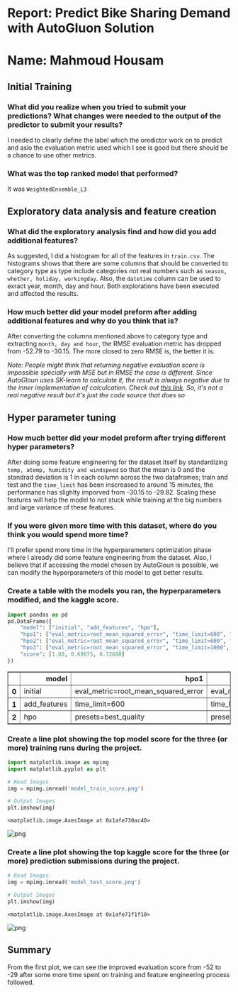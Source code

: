 # Report: Predict Bike Sharing Demand with AutoGluon Solution

# Name: Mahmoud Housam

## Initial Training

### What did you realize when you tried to submit your predictions? What changes were needed to the output of the predictor to submit your results?

I needed to clearly define the label which the oredictor work on to predict and aslo the evaluation metric used which I see is good but there should be a chance to use other metrics.

### What was the top ranked model that performed?

It was `WeightedEnsemble_L3`

## Exploratory data analysis and feature creation

### What did the exploratory analysis find and how did you add additional features?

As suggested, I did a histogram for all of the features in `train.csv`. The histograms shows that there are some columns that should be converted to category type as type include categories not real numbers such as `season, whether, holiday, workingday`. Also, the `datetime` column can be used to exract year, month, day and hour. Both explorations have been executed and affected the results.

### How much better did your model preform after adding additional features and why do you think that is?

After converting the columns mentioned above to category type and extracting `month, day and hour`, the RMSE evaluation metric has dropped from -52.79 to -30.15. The more closed to zero RMSE is, the better it is.

*Note: People might think that returning negative evaluation score is impossible specially with MSE but in RMSE the case is different. Since AutoGloun uses SK-learn to calculate it, the result is always negative due to the inner implementation of calculcation. Check out [this link](https://www.kaggle.com/questions-and-answers/154600). So, it's not a real negative result but it's just the code source that does so*

## Hyper parameter tuning

### How much better did your model preform after trying different hyper parameters?

After doing some feature engineering for the dataset itself by standardizing `temp, atemp, humidity and windspeed` so that the mean is 0 and the standrad deviation is 1 in each column across the two dataframes; train and test and the `time_limit` has been inscreased to around 15 minutes, the performance has slighlty imporved from -30.15 to -29.82. Scaling these features will help the model to not stuck while training at the big numbers and large variance of these features.

### If you were given more time with this dataset, where do you think you would spend more time?

I'll prefer spend more time in the hyperparameters optimization phase where I already did some feature engineering from the dataset. Also, I believe that if accessing the model chosen by AutoGloun is possible, we can modify the hyperparameters of this model to get better results.

### Create a table with the models you ran, the hyperparameters modified, and the kaggle score.


```python
import pandas as pd
pd.DataFrame({
    "model": ["initial", "add_features", "hpo"],
    "hpo1": ["eval_metric=root_mean_squared_error", "time_limit=600", "presets=best_quality"],
    "hpo2": ["eval_metric=root_mean_squared_error", "time_limit=600", "presets=best_quality"],
    "hpo3": ["eval_metric=root_mean_squared_error", "time_limit=1000", "presets=best_quality"],
    "score": [1.80, 0.69875, 0.72688]
})
```




<div>
<style scoped>
    .dataframe tbody tr th:only-of-type {
        vertical-align: middle;
    }

    .dataframe tbody tr th {
        vertical-align: top;
    }

    .dataframe thead th {
        text-align: right;
    }
</style>
<table border="1" class="dataframe">
  <thead>
    <tr style="text-align: right;">
      <th></th>
      <th>model</th>
      <th>hpo1</th>
      <th>hpo2</th>
      <th>hpo3</th>
      <th>score</th>
    </tr>
  </thead>
  <tbody>
    <tr>
      <th>0</th>
      <td>initial</td>
      <td>eval_metric=root_mean_squared_error</td>
      <td>eval_metric=root_mean_squared_error</td>
      <td>eval_metric=root_mean_squared_error</td>
      <td>1.80000</td>
    </tr>
    <tr>
      <th>1</th>
      <td>add_features</td>
      <td>time_limit=600</td>
      <td>time_limit=600</td>
      <td>time_limit=1000</td>
      <td>0.69875</td>
    </tr>
    <tr>
      <th>2</th>
      <td>hpo</td>
      <td>presets=best_quality</td>
      <td>presets=best_quality</td>
      <td>presets=best_quality</td>
      <td>0.72688</td>
    </tr>
  </tbody>
</table>
</div>



### Create a line plot showing the top model score for the three (or more) training runs during the project.


```python
import matplotlib.image as mpimg 
import matplotlib.pyplot as plt 

# Read Images 
img = mpimg.imread('model_train_score.png') 

# Output Images 
plt.imshow(img)
```




    <matplotlib.image.AxesImage at 0x1afe730ac40>




    
![png](output_20_1.png)
    


### Create a line plot showing the top kaggle score for the three (or more) prediction submissions during the project.


```python
# Read Images 
img = mpimg.imread('model_test_score.png') 

# Output Images 
plt.imshow(img)
```




    <matplotlib.image.AxesImage at 0x1afe71f1f10>




    
![png](output_22_1.png)
    


## Summary

From the first plot, we can see the improved evaluation score from -52 to -29 after some more time spent on training and feature engineering process followed.


```python

```
